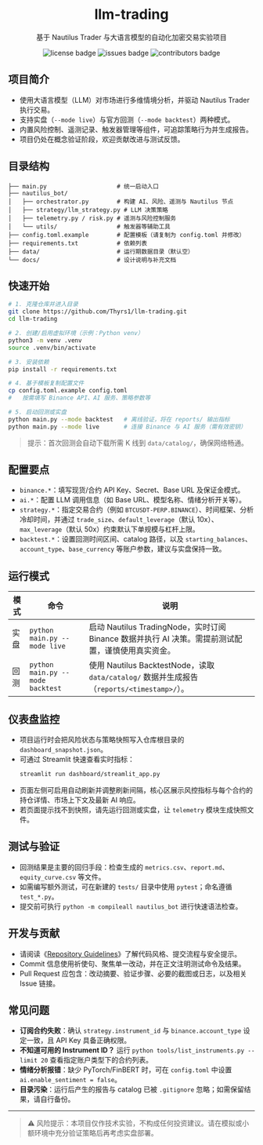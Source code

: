 <h1 align="center">llm-trading</h1>
<p align="center">基于 Nautilus Trader 与大语言模型的自动化加密交易实验项目</p>
<p align="center">
  <img src="https://img.shields.io/github/license/Thyrs1/llm-trading?style=for-the-badge&color=blue" alt="license badge">
  <img src="https://img.shields.io/github/issues/Thyrs1/llm-trading?style=for-the-badge&color=red" alt="issues badge">
  <img src="https://img.shields.io/github/contributors/Thyrs1/llm-trading?style=for-the-badge&color=cyan" alt="contributors badge">
</p>

## 项目简介
- 使用大语言模型（LLM）对市场进行多维情境分析，并驱动 Nautilus Trader 执行交易。
- 支持实盘（`--mode live`）与官方回测（`--mode backtest`）两种模式。
- 内置风险控制、遥测记录、触发器管理等组件，可追踪策略行为并生成报告。
- 项目仍处在概念验证阶段，欢迎贡献改进与测试反馈。

## 目录结构
```
├── main.py                    # 统一启动入口
├── nautilus_bot/
│   ├── orchestrator.py        # 构建 AI、风险、遥测与 Nautilus 节点
│   ├── strategy/llm_strategy.py # LLM 决策策略
│   ├── telemetry.py / risk.py # 遥测与风险控制服务
│   └── utils/                 # 触发器等辅助工具
├── config.toml.example        # 配置模板（请复制为 config.toml 并修改）
├── requirements.txt           # 依赖列表
├── data/                      # 运行期数据目录（默认空）
└── docs/                      # 设计说明与补充文档
```

## 快速开始
```bash
# 1. 克隆仓库并进入目录
git clone https://github.com/Thyrs1/llm-trading.git
cd llm-trading

# 2. 创建/启用虚拟环境（示例：Python venv）
python3 -m venv .venv
source .venv/bin/activate

# 3. 安装依赖
pip install -r requirements.txt

# 4. 基于模板复制配置文件
cp config.toml.example config.toml
#   按需填写 Binance API、AI 服务、策略参数等

# 5. 启动回测或实盘
python main.py --mode backtest   # 离线验证，将在 reports/ 输出指标
python main.py --mode live       # 连接 Binance 与 AI 服务（需有效密钥）
```
> 提示：首次回测会自动下载所需 K 线到 `data/catalog/`，确保网络畅通。

## 配置要点
- `binance.*`：填写现货/合约 API Key、Secret、Base URL 及保证金模式。
- `ai.*`：配置 LLM 调用信息（如 Base URL、模型名称、情绪分析开关等）。
- `strategy.*`：指定交易合约（例如 `BTCUSDT-PERP.BINANCE`）、时间框架、分析冷却时间，并通过 `trade_size`、`default_leverage`（默认 10x）、`max_leverage`（默认 50x）约束默认下单规模与杠杆上限。
- `backtest.*`：设置回测时间区间、catalog 路径，以及 `starting_balances`、`account_type`、`base_currency` 等账户参数，建议与实盘保持一致。

## 运行模式
| 模式 | 命令 | 说明 |
|------|------|------|
| 实盘 | `python main.py --mode live` | 启动 Nautilus TradingNode，实时订阅 Binance 数据并执行 AI 决策。需提前测试配置，谨慎使用真实资金。 |
| 回测 | `python main.py --mode backtest` | 使用 Nautilus BacktestNode，读取 `data/catalog/` 数据并生成报告（`reports/<timestamp>/`）。 |

## 仪表盘监控
- 项目运行时会把风险状态与策略快照写入仓库根目录的 `dashboard_snapshot.json`。
- 可通过 Streamlit 快速查看实时指标：
  ```bash
  streamlit run dashboard/streamlit_app.py
  ```
- 页面左侧可启用自动刷新并调整刷新间隔，核心区展示风控指标与每个合约的持仓详情、市场上下文及最新 AI 响应。
- 若页面提示找不到快照，请先运行回测或实盘，让 `telemetry` 模块生成快照文件。

## 测试与验证
- 回测结果是主要的回归手段：检查生成的 `metrics.csv`、`report.md`、`equity_curve.csv` 等文件。
- 如需编写额外测试，可在新建的 `tests/` 目录中使用 `pytest`；命名遵循 `test_*.py`。
- 提交前可执行 `python -m compileall nautilus_bot` 进行快速语法检查。

## 开发与贡献
- 请阅读《[Repository Guidelines](AGENTS.md)》了解代码风格、提交流程与安全提示。
- Commit 信息使用祈使句、聚焦单一改动，并在正文注明测试命令及结果。
- Pull Request 应包含：改动摘要、验证步骤、必要的截图或日志，以及相关 Issue 链接。

## 常见问题
- **订阅合约失败**：确认 `strategy.instrument_id` 与 `binance.account_type` 设定一致，且 API Key 具备正确权限。
- **不知道可用的 Instrument ID？** 运行 `python tools/list_instruments.py --limit 20` 查看指定账户类型下的合约列表。
- **情绪分析报错**：缺少 PyTorch/FinBERT 时，可在 `config.toml` 中设置 `ai.enable_sentiment = false`。
- **目录污染**：运行后产生的报告与 catalog 已被 `.gitignore` 忽略；如需保留结果，请自行备份。

---
> ⚠️ 风险提示：本项目仅作技术实验，不构成任何投资建议。请在模拟或小额环境中充分验证策略后再考虑实盘部署。
